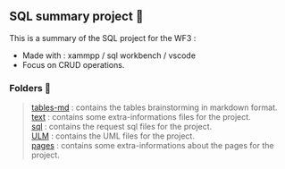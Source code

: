 ## SQL summary project 🐬


<p>
This is a summary of the SQL project for the WF3 :
<ul>
<li>Made with : xammpp / sql workbench / vscode</li>
<li>Focus on CRUD operations.</li>
</ul>
</p>

### Folders 📁


>[tables-md](https://github.com/razmi0/WF3-SQL-Users/tree/master/tables-md) : contains the tables brainstorming in markdown format.<br>
[text](https://github.com/razmi0/WF3-SQL-Users/tree/master/text) : contains some extra-informations files for the project.<br>
[sql](https://github.com/razmi0/WF3-SQL-Users/tree/master/sql) : contains the request sql files for the project.<br>
[ULM](https://github.com/razmi0/WF3-SQL-Users/tree/master/ULM) : contains the UML files for the project.<br>
[pages](https://github.com/razmi0/WF3-SQL-Users/tree/master/pages) : contains some extra-informations about the pages for the project.<br>

